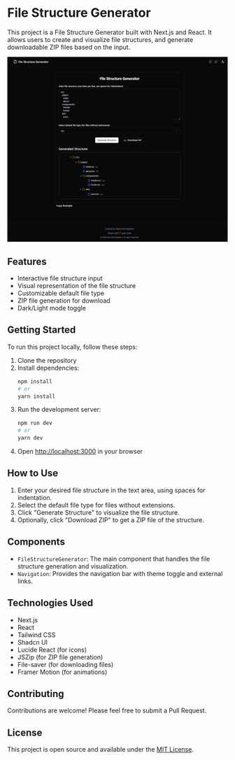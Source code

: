 # File Structure Generator

This project is a File Structure Generator built with Next.js and React. It allows users to create and visualize file structures, and generate downloadable ZIP files based on the input.

![File Structure Generator](src/public/images/FSG.png)

## Features

- Interactive file structure input
- Visual representation of the file structure
- Customizable default file type
- ZIP file generation for download
- Dark/Light mode toggle

## Getting Started

To run this project locally, follow these steps:

1. Clone the repository
2. Install dependencies:
   ```bash
   npm install
   # or
   yarn install
   ```
3. Run the development server:
   ```bash
   npm run dev
   # or
   yarn dev
   ```
4. Open [http://localhost:3000](http://localhost:3000) in your browser

## How to Use

1. Enter your desired file structure in the text area, using spaces for indentation.
2. Select the default file type for files without extensions.
3. Click "Generate Structure" to visualize the file structure.
4. Optionally, click "Download ZIP" to get a ZIP file of the structure.

## Components

- `FileStructureGenerator`: The main component that handles the file structure generation and visualization.
- `Navigation`: Provides the navigation bar with theme toggle and external links.

## Technologies Used

- Next.js
- React
- Tailwind CSS
- Shadcn UI
- Lucide React (for icons)
- JSZip (for ZIP file generation)
- File-saver (for downloading files)
- Framer Motion (for animations)

## Contributing

Contributions are welcome! Please feel free to submit a Pull Request.

## License

This project is open source and available under the [MIT License](LICENSE).
